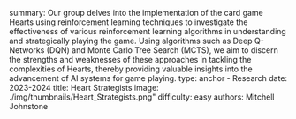 summary: Our group delves into the implementation of the card game Hearts using reinforcement learning techniques to investigate the effectiveness of various reinforcement learning algorithms in understanding and strategically playing the game. Using algorithms such as Deep Q-Networks (DQN) and Monte Carlo Tree Search (MCTS), we aim to discern the strengths and weaknesses of these approaches in tackling the complexities of Hearts, thereby providing valuable insights into the advancement of AI systems for game playing.
type: anchor - Research
date: 2023-2024
title: Heart Strategists
image: ./img/thumbnails/Heart_Strategists.png"
difficulty: easy
authors: Mitchell Johnstone
